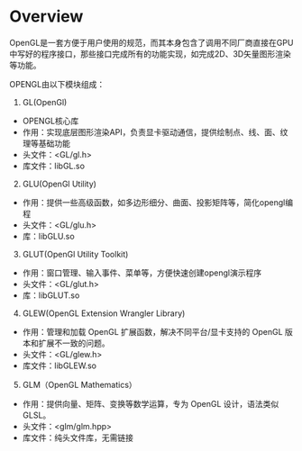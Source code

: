# Overview

OpenGL是一套方便于用户使用的规范，而其本身包含了调用不同厂商直接在GPU中写好的程序接口，那些接口完成所有的功能实现，如完成2D、3D矢量图形渲染等功能。

OPENGL由以下模块组成：
1. GL(OpenGl)
  * OPENGL核心库
  * 作用：实现底层图形渲染API，负责显卡驱动通信，提供绘制点、线、面、纹理等基础功能
  * 头文件：<GL/gl.h>
  * 库文件：libGL.so
2. GLU(OpenGl Utility)
  * 作用：提供一些高级函数，如多边形细分、曲面、投影矩阵等，简化opengl编程
  * 头文件：<GL/glu.h>
  * 库：libGLU.so
3. GLUT(OpenGl Utility Toolkit)
  * 作用：窗口管理、输入事件、菜单等，方便快速创建opengl演示程序
  * 头文件：<GL/glut.h>
  * 库：libGLUT.so
4. GLEW(OpenGL Extension Wrangler Library)
  * 作用：管理和加载 OpenGL 扩展函数，解决不同平台/显卡支持的 OpenGL 版本和扩展不一致的问题。
  * 头文件：<GL/glew.h>
  * 库文件：libGLEW.so
5. GLM（OpenGL Mathematics）
  * 作用：提供向量、矩阵、变换等数学运算，专为 OpenGL 设计，语法类似 GLSL。
  * 头文件：<glm/glm.hpp>
  * 库文件：纯头文件库，无需链接